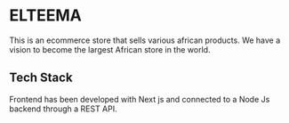 # ELTEEMA

This is an ecommerce store that sells various african products. We have a vision to become the largest African store in the world.
## Tech Stack
Frontend has been developed with Next js and connected to a Node Js backend through a REST API.
